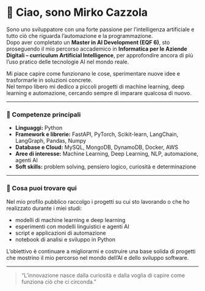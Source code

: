 # 👋 Ciao, sono Mirko Cazzola

Sono uno sviluppatore con una forte passione per l’intelligenza artificiale e tutto ciò che riguarda l’automazione e la programmazione.  
Dopo aver completato un **Master in AI Development (EQF 6)**, sto proseguendo il mio percorso accademico in **Informatica per le Aziende Digitali – curriculum Artificial Intelligence**, per approfondire ancora di più l’uso pratico delle tecnologie AI nel mondo reale.

Mi piace capire come funzionano le cose, sperimentare nuove idee e trasformarle in soluzioni concrete.  
Nel tempo libero mi dedico a piccoli progetti di machine learning, deep learning e automazione, cercando sempre di imparare qualcosa di nuovo.

---

### 🧠 Competenze principali
- **Linguaggi:** Python  
- **Framework e librerie:** FastAPI, PyTorch, Scikit-learn, LangChain, LangGraph, Pandas, Numpy  
- **Database e Cloud:** MySQL, MongoDB, DynamoDB, Docker, AWS  
- **Aree di interesse:** Machine Learning, Deep Learning, NLP, automazione, agenti AI  
- **Soft skills:** problem solving, pensiero logico, curiosità e determinazione

---

### 🚀 Cosa puoi trovare qui
Nel mio profilo pubblico raccolgo i progetti su cui sto lavorando o che ho realizzato durante i miei studi:  
- modelli di machine learning e deep learning  
- esperimenti con modelli linguistici e agenti AI  
- script e applicazioni di automazione  
- notebook di analisi e sviluppo in Python  

L’obiettivo è continuare a migliorarmi e costruire una base solida di progetti che mostrino il mio percorso nel mondo dell’AI e dello sviluppo software.

---

> “L’innovazione nasce dalla curiosità e dalla voglia di capire come funziona ciò che ci circonda.”
